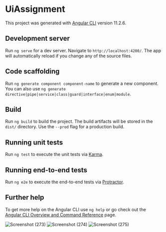# UiAssignment

This project was generated with [Angular CLI](https://github.com/angular/angular-cli) version 11.2.6.

## Development server

Run `ng serve` for a dev server. Navigate to `http://localhost:4200/`. The app will automatically reload if you change any of the source files.

## Code scaffolding

Run `ng generate component component-name` to generate a new component. You can also use `ng generate directive|pipe|service|class|guard|interface|enum|module`.

## Build

Run `ng build` to build the project. The build artifacts will be stored in the `dist/` directory. Use the `--prod` flag for a production build.

## Running unit tests

Run `ng test` to execute the unit tests via [Karma](https://karma-runner.github.io).

## Running end-to-end tests

Run `ng e2e` to execute the end-to-end tests via [Protractor](http://www.protractortest.org/).

## Further help

To get more help on the Angular CLI use `ng help` or go check out the [Angular CLI Overview and Command Reference](https://angular.io/cli) page.

![Screenshot (273)](https://user-images.githubusercontent.com/72402856/113732247-0d699f80-9717-11eb-87c2-852535e207a1.png)
![Screenshot (274)](https://user-images.githubusercontent.com/72402856/113732253-0f336300-9717-11eb-8c30-64d3b9e2014e.png)
![Screenshot (275)](https://user-images.githubusercontent.com/72402856/113732259-0fcbf980-9717-11eb-9e75-f9e63bfae5b6.png)
